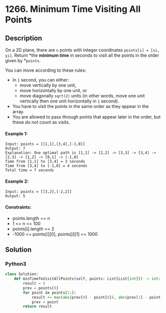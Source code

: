 # 1266. Minimum Time Visiting All Points


## Description
On a 2D plane, there are `n` points with integer coordinates `points[i] = [xi, yi]`. Return *the **minimum time** in seconds to visit all the points in the order given by *`points`.

You can move according to these rules:

-   In `1` second, you can either:
    -   move vertically by one unit,
    -   move horizontally by one unit, or
    -   move diagonally `sqrt(2)` units (in other words, move one unit vertically then one unit horizontally in `1` second).
-   You have to visit the points in the same order as they appear in the array.
-   You are allowed to pass through points that appear later in the order, but these do not count as visits.

#### Example 1:
```
Input: points = [[1,1],[3,4],[-1,0]]
Output: 7
Explanation: One optimal path is [1,1] -> [2,2] -> [3,3] -> [3,4] -> [2,3] -> [1,2] -> [0,1] -> [-1,0]   
Time from [1,1] to [3,4] = 3 seconds 
Time from [3,4] to [-1,0] = 4 seconds
Total time = 7 seconds
```

#### Example 2:
```
Input: points = [[3,2],[-2,2]]
Output: 5
```

#### Constraints:
- points.length == n
- 1 <= n <= 100
- points[i].length == 2
- -1000 <= points[i][0], points[i][1] <= 1000


## Solution

### Python3
```python
class Solution:
    def minTimeToVisitAllPoints(self, points: List[List[int]]) -> int:
        result = 0
        prev = points[0]
        for point in points[1:]:
            result += max(abs(prev[0] - point[0]), abs(prev[1] - point[1]))
            prev = point
        return result
```
